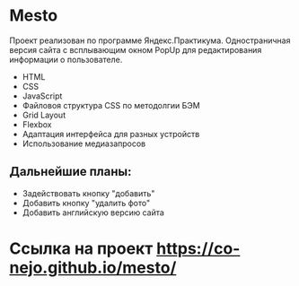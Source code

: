 # Mesto

Проект реализован по программе Яндекс.Практикума.
Одностраничная версия сайта с всплывающим окном PopUp для редактирования информации о пользователе.

* HTML
* CSS
* JavaScript
* Файловоя структура CSS по методолгии БЭМ
* Grid Layout
* Flexbox
* Адаптация интерфейса для разных устройств
* Использование медиазапросов

## Дальнейшие планы:
* Задействовать кнопку "добавить"
* Добавить кнопку "удалить фото"
* Добавить английскую версию сайта

# Ссылка на проект https://co-nejo.github.io/mesto/

